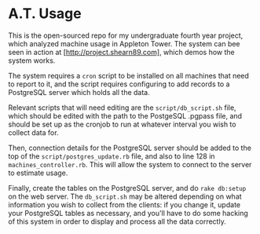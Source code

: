 # A.T. Usage #

This is the open-sourced repo for my undergraduate fourth year project, which analyzed machine usage in Appleton Tower. The system can bee seen in action at [http://project.shearn89.com], which demos how the system works.

The system requires a `cron` script to be installed on all machines that need to report to it, and the script requires configuring to add records to a PostgreSQL server which holds all the data. 

Relevant scripts that will need editing are the `script/db_script.sh` file, which should be edited with the path to the PostgeSQL .pgpass file, and should be set up as the cronjob to run at whatever interval you wish to collect data for.

Then, connection details for the PostgreSQL server should be added to the top of the `script/postgres_update.rb` file, and also to line 128 in `machines_controller.rb`. This will allow the system to connect to the server to estimate usage.

Finally, create the tables on the PostgreSQL server, and do `rake db:setup` on the web server. The `db_script.sh` may be altered depending on what information you wish to collect from the clients: if you change it, update your PostgreSQL tables as necessary, and you'll have to do some hacking of this system in order to display and process all the data correctly.